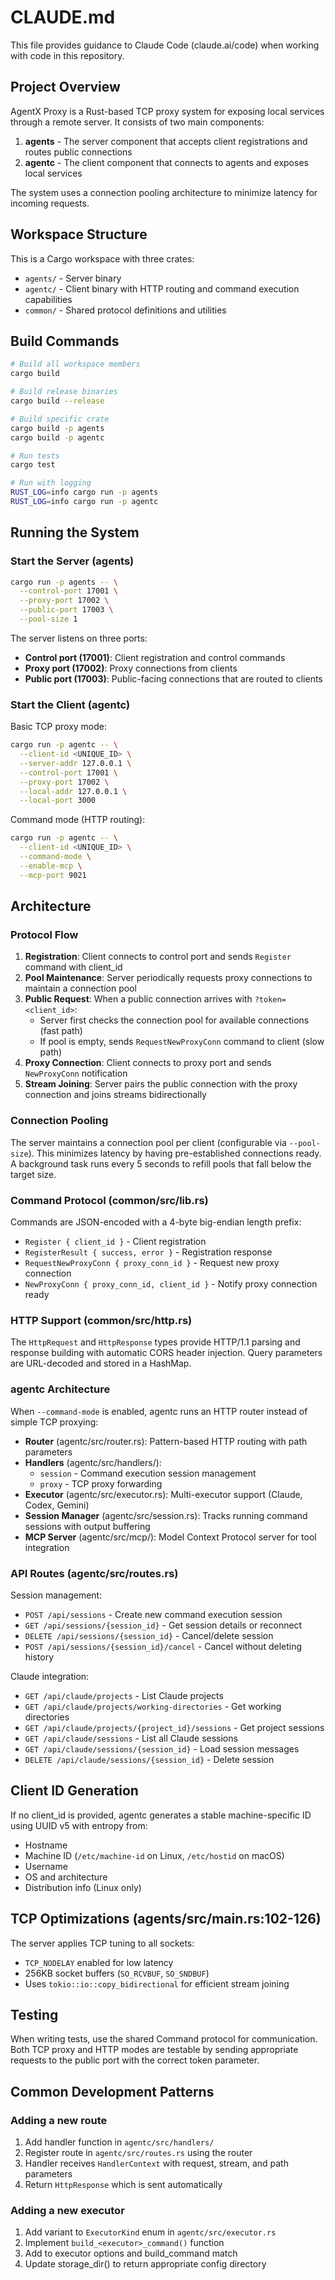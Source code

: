 # CLAUDE.md

This file provides guidance to Claude Code (claude.ai/code) when working with code in this repository.

## Project Overview

AgentX Proxy is a Rust-based TCP proxy system for exposing local services through a remote server. It consists of two main components:

1. **agents** - The server component that accepts client registrations and routes public connections
2. **agentc** - The client component that connects to agents and exposes local services

The system uses a connection pooling architecture to minimize latency for incoming requests.

## Workspace Structure

This is a Cargo workspace with three crates:

- `agents/` - Server binary
- `agentc/` - Client binary with HTTP routing and command execution capabilities
- `common/` - Shared protocol definitions and utilities

## Build Commands

```bash
# Build all workspace members
cargo build

# Build release binaries
cargo build --release

# Build specific crate
cargo build -p agents
cargo build -p agentc

# Run tests
cargo test

# Run with logging
RUST_LOG=info cargo run -p agents
RUST_LOG=info cargo run -p agentc
```

## Running the System

### Start the Server (agents)

```bash
cargo run -p agents -- \
  --control-port 17001 \
  --proxy-port 17002 \
  --public-port 17003 \
  --pool-size 1
```

The server listens on three ports:
- **Control port (17001)**: Client registration and control commands
- **Proxy port (17002)**: Proxy connections from clients
- **Public port (17003)**: Public-facing connections that are routed to clients

### Start the Client (agentc)

Basic TCP proxy mode:
```bash
cargo run -p agentc -- \
  --client-id <UNIQUE_ID> \
  --server-addr 127.0.0.1 \
  --control-port 17001 \
  --proxy-port 17002 \
  --local-addr 127.0.0.1 \
  --local-port 3000
```

Command mode (HTTP routing):
```bash
cargo run -p agentc -- \
  --client-id <UNIQUE_ID> \
  --command-mode \
  --enable-mcp \
  --mcp-port 9021
```

## Architecture

### Protocol Flow

1. **Registration**: Client connects to control port and sends `Register` command with client_id
2. **Pool Maintenance**: Server periodically requests proxy connections to maintain a connection pool
3. **Public Request**: When a public connection arrives with `?token=<client_id>`:
   - Server first checks the connection pool for available connections (fast path)
   - If pool is empty, sends `RequestNewProxyConn` command to client (slow path)
4. **Proxy Connection**: Client connects to proxy port and sends `NewProxyConn` notification
5. **Stream Joining**: Server pairs the public connection with the proxy connection and joins streams bidirectionally

### Connection Pooling

The server maintains a connection pool per client (configurable via `--pool-size`). This minimizes latency by having pre-established connections ready. A background task runs every 5 seconds to refill pools that fall below the target size.

### Command Protocol (common/src/lib.rs)

Commands are JSON-encoded with a 4-byte big-endian length prefix:
- `Register { client_id }` - Client registration
- `RegisterResult { success, error }` - Registration response
- `RequestNewProxyConn { proxy_conn_id }` - Request new proxy connection
- `NewProxyConn { proxy_conn_id, client_id }` - Notify proxy connection ready

### HTTP Support (common/src/http.rs)

The `HttpRequest` and `HttpResponse` types provide HTTP/1.1 parsing and response building with automatic CORS header injection. Query parameters are URL-decoded and stored in a HashMap.

### agentc Architecture

When `--command-mode` is enabled, agentc runs an HTTP router instead of simple TCP proxying:

- **Router** (agentc/src/router.rs): Pattern-based HTTP routing with path parameters
- **Handlers** (agentc/src/handlers/):
  - `session` - Command execution session management
  - `proxy` - TCP proxy forwarding
- **Executor** (agentc/src/executor.rs): Multi-executor support (Claude, Codex, Gemini)
- **Session Manager** (agentc/src/session.rs): Tracks running command sessions with output buffering
- **MCP Server** (agentc/src/mcp/): Model Context Protocol server for tool integration

### API Routes (agentc/src/routes.rs)

Session management:
- `POST /api/sessions` - Create new command execution session
- `GET /api/sessions/{session_id}` - Get session details or reconnect
- `DELETE /api/sessions/{session_id}` - Cancel/delete session
- `POST /api/sessions/{session_id}/cancel` - Cancel without deleting history

Claude integration:
- `GET /api/claude/projects` - List Claude projects
- `GET /api/claude/projects/working-directories` - Get working directories
- `GET /api/claude/projects/{project_id}/sessions` - Get project sessions
- `GET /api/claude/sessions` - List all Claude sessions
- `GET /api/claude/sessions/{session_id}` - Load session messages
- `DELETE /api/claude/sessions/{session_id}` - Delete session

## Client ID Generation

If no client_id is provided, agentc generates a stable machine-specific ID using UUID v5 with entropy from:
- Hostname
- Machine ID (`/etc/machine-id` on Linux, `/etc/hostid` on macOS)
- Username
- OS and architecture
- Distribution info (Linux only)

## TCP Optimizations (agents/src/main.rs:102-126)

The server applies TCP tuning to all sockets:
- `TCP_NODELAY` enabled for low latency
- 256KB socket buffers (`SO_RCVBUF`, `SO_SNDBUF`)
- Uses `tokio::io::copy_bidirectional` for efficient stream joining

## Testing

When writing tests, use the shared Command protocol for communication. Both TCP proxy and HTTP modes are testable by sending appropriate requests to the public port with the correct token parameter.

## Common Development Patterns

### Adding a new route

1. Add handler function in `agentc/src/handlers/`
2. Register route in `agentc/src/routes.rs` using the router
3. Handler receives `HandlerContext` with request, stream, and path parameters
4. Return `HttpResponse` which is sent automatically

### Adding a new executor

1. Add variant to `ExecutorKind` enum in `agentc/src/executor.rs`
2. Implement `build_<executor>_command()` function
3. Add to executor options and build_command match
4. Update storage_dir() to return appropriate config directory
